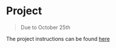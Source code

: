 # Project

> Due to October 25th

The project instructions can be found [here](https://drive.google.com/file/d/1q05Vzn3tE3BMpDCmIulA26fZ93GmZAEC/view?usp=drive_link)